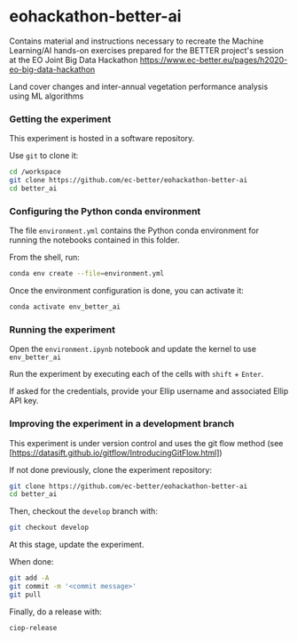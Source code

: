 # eohackathon-better-ai
Contains material and instructions necessary to recreate the Machine Learning/AI hands-on exercises prepared for the BETTER project's session at the EO Joint Big Data Hackathon https://www.ec-better.eu/pages/h2020-eo-big-data-hackathon

Land cover changes and inter-annual vegetation performance analysis using ML algorithms

### Getting the experiment

This experiment is hosted in a software repository.

Use `git` to clone it:

```bash
cd /workspace
git clone https://github.com/ec-better/eohackathon-better-ai
cd better_ai
```

### Configuring the Python conda environment

The file `environment.yml` contains the Python conda environment for running the notebooks contained in this folder.

From the shell, run:

```bash
conda env create --file=environment.yml
```

Once the environment configuration is done, you can activate it:

```bash
conda activate env_better_ai
```

### Running the experiment

Open the `environment.ipynb` notebook and update the kernel to use `env_better_ai`

Run the experiment by executing each of the cells with `shift` + `Enter`.

If asked for the credentials, provide your Ellip username and associated Ellip API key.

### Improving the experiment in a development branch

This experiment is under version control and uses the git flow method (see [https://datasift.github.io/gitflow/IntroducingGitFlow.html])

If not done previously, clone the experiment repository:

```bash
git clone https://github.com/ec-better/eohackathon-better-ai
cd better_ai
```

Then, checkout the `develop` branch with:

```bash
git checkout develop
```

At this stage, update the experiment.

When done:

```bash
git add -A
git commit -m '<commit message>'
git pull
```

Finally, do a release with:

```bash
ciop-release
```

